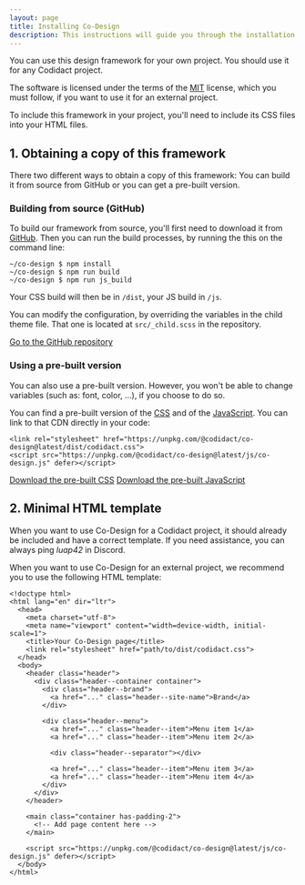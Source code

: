 ```yaml
---
layout: page
title: Installing Co-Design
description: This instructions will guide you through the installation of Co-Design.
---
```


You can use this design framework for your own project. You should use it for any Codidact project.

The software is licensed under the terms of the [MIT](https://choosealicense.com/licenses/mit/) license, which you must follow, if you want to use it for an external project.

To include this framework in your project, you'll need to include its CSS files into your HTML files.

## 1. Obtaining a copy of this framework

There two different ways to obtain a copy of this framework: You can build it from source from GitHub or you can get a pre-built version.

### Building from source (GitHub)

To build our framework from source, you'll first need to download it from [GitHub](https://github.com/Codidact/Co-Design). Then you can run the build processes, by running the this on the command line:

```
~/co-design $ npm install
~/co-design $ npm run build
~/co-design $ npm run js_build
```

Your CSS build will then be in `/dist`, your JS build in `/js`.

You can modify the configuration, by overriding the variables in the child theme file. That one is located at `src/_child.scss` in the repository.

<a href="https://github.com/codidact/co-design" class="button">Go to the GitHub repository</a>

### Using a pre-built version

You can also use a pre-built version. However, you won't be able to change variables (such as: font, color, ...), if you choose to do so.

You can find a pre-built version of the <a href="https://unpkg.com/@codidact/co-design@latest/dist/codidact.css">CSS</a> and of the <a href="https://unpkg.com/@codidact/co-design@latest/js/co-design.js">JavaScript</a>. You can link to that CDN directly in your code:

```
<link rel="stylesheet" href="https://unpkg.com/@codidact/co-design@latest/dist/codidact.css">
<script src="https://unpkg.com/@codidact/co-design@latest/js/co-design.js" defer></script>
```

<a href="https://unpkg.com/@codidact/co-design@latest/dist/codidact.css" class="button" download="codidact.css">Download the pre-built CSS</a>
<a href="https://unpkg.com/@codidact/co-design@latest/js/co-design.js" class="button" download="codidact.css">Download the pre-built JavaScript</a>


## 2. Minimal HTML template

When you want to use Co-Design for a Codidact project, it should already be included and have a correct template. If you need assistance, you can always ping *luap42* in Discord.

When you want to use Co-Design for an external project, we recommend you to use the following HTML template:

```
<!doctype html>
<html lang="en" dir="ltr">
  <head>
    <meta charset="utf-8">
    <meta name="viewport" content="width=device-width, initial-scale=1">
    <title>Your Co-Design page</title>
    <link rel="stylesheet" href="path/to/dist/codidact.css">
  </head>
  <body>
    <header class="header">
      <div class="header--container container">
        <div class="header--brand">
          <a href="..." class="header--site-name">Brand</a>
        </div>

        <div class="header--menu">
          <a href="..." class="header--item">Menu item 1</a>
          <a href="..." class="header--item">Menu item 2</a>

          <div class="header--separator"></div>

          <a href="..." class="header--item">Menu item 3</a>
          <a href="..." class="header--item">Menu item 4</a>
        </div>
      </div>
    </header>

    <main class="container has-padding-2">
      <!-- Add page content here -->
    </main>

    <script src="https://unpkg.com/@codidact/co-design@latest/js/co-design.js" defer></script>
  </body>
</html>
```